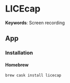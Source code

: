 # LICEcap

**Keywords**: Screen recording

## App

### Installation

#### Homebrew

```sh
brew cask install licecap
```
